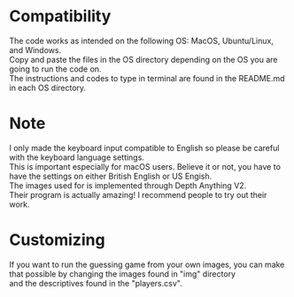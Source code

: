 # Compatibility
The code works as intended on the following OS: MacOS, Ubuntu/Linux, and Windows. <br>
Copy and paste the files in the OS directory depending on the OS you are going to run the code on. <br>
The instructions and codes to type in terminal are found in the README.md in each OS directory.

# Note
I only made the keyboard input compatible to English so please be careful with the keyboard language settings. <br>
This is important especially for macOS users. Believe it or not, you have to have the settings on either British English or US Engish. <br>
The images used for is implemented through Depth Anything V2. <br>
Their program is actually amazing! I recommend people to try out their work. <br>

# Customizing
If you want to run the guessing game from your own images, you can make that possible by changing the images found in "img" directory <br>
and the descriptives found in the "players.csv". 
